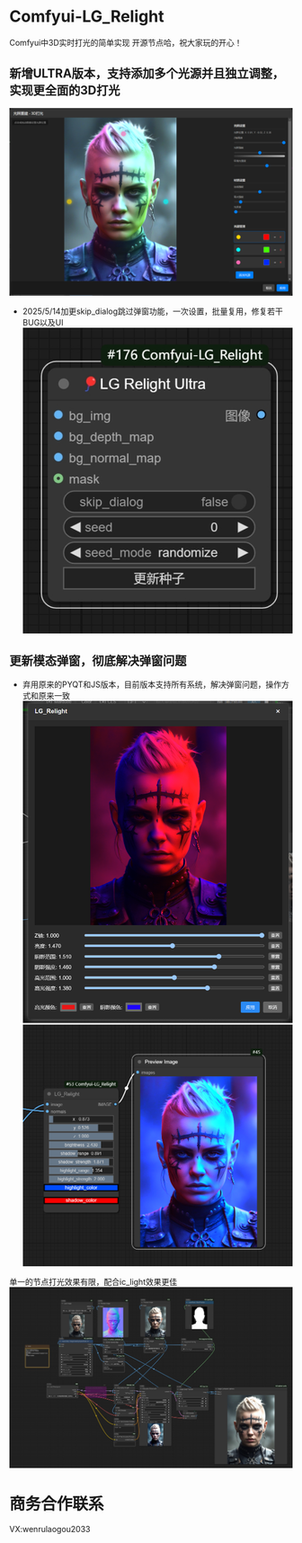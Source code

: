 # Comfyui-LG_Relight

Comfyui中3D实时打光的简单实现
开源节点哈，祝大家玩的开心！

## 新增ULTRA版本，支持添加多个光源并且独立调整，实现更全面的3D打光
![Image](./assets/ULTRA.png)
* 2025/5/14加更skip_dialog跳过弹窗功能，一次设置，批量复用，修复若干BUG以及UI
![Image](./assets/ULTRA_NODE.png)
## 更新模态弹窗，彻底解决弹窗问题 
- 弃用原来的PYQT和JS版本，目前版本支持所有系统，解决弹窗问题，操作方式和原来一致
![Image](./assets/BASE.png)
![Image](./assets/BASIC.png)


单一的节点打光效果有限，配合ic_light效果更佳
![Image](./assets/show.png)

# 商务合作联系
VX:wenrulaogou2033
